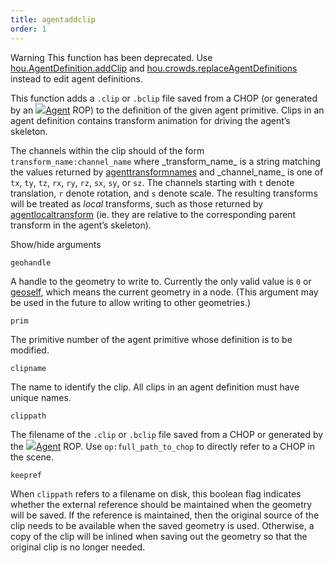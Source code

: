 ```yaml
---
title: agentaddclip
order: 1
---
```

Warning
This function has been deprecated. Use [hou.AgentDefinition.addClip](../../hom/hou/AgentDefinition.html#addClip) and [hou.crowds.replaceAgentDefinitions](../../hom/hou/crowds.html#replaceAgentDefinitions) instead to edit agent definitions.

This function adds a `.clip` or `.bclip` file saved from a CHOP (or generated
by an [![](../../icons/CROWDS/agent.svg)Agent](../../nodes/out/agent.html "This output operator is used to write agent definition files.") ROP) to the definition of the given agent primitive.
Clips in an agent definition contains transform animation for driving the
agent’s skeleton.

The channels within the clip should of the form `transform_name:channel_name`
where \_transform_name\_ is a string matching the values returned by
[agenttransformnames](agenttransformnames.html "Returns the name of each transform in an agent primitive’s rig.") and \_channel_name\_ is one of `tx`, `ty`, `tz`, `rx`,
`ry`, `rz`, `sx`, `sy`, or `sz`. The channels starting with `t` denote
translation, `r` denote rotation, and `s` denote scale. The resulting
transforms will be treated as *local* transforms, such as those returned by
[agentlocaltransform](agentlocaltransform.html "Returns the current local space transform of an agent primitive’s bone.") (ie. they are relative to the corresponding parent
transform in the agent’s skeleton).

Show/hide arguments

`geohandle`

A handle to the geometry to write to. Currently the only valid value is `0` or [geoself](geoself.html "Returns a handle to the current geometry."), which means the current geometry in a node. (This argument may be used in the future to allow writing to other geometries.)

`prim`

The primitive number of the agent primitive whose definition is to be
modified.

`clipname`

The name to identify the clip. All clips in an agent definition must have
unique names.

`clippath`

The filename of the `.clip` or `.bclip` file saved from a CHOP or generated
by the [![](../../icons/CROWDS/agent.svg)Agent](../../nodes/out/agent.html "This output operator is used to write agent definition files.") ROP. Use `op:full_path_to_chop` to directly refer
to a CHOP in the scene.

`keepref`

When `clippath` refers to a filename on disk, this boolean flag indicates
whether the external reference should be maintained when the geometry will
be saved. If the reference is maintained, then the original source of the
clip needs to be available when the saved geometry is used. Otherwise, a
copy of the clip will be inlined when saving out the geometry so that the
original clip is no longer needed.
